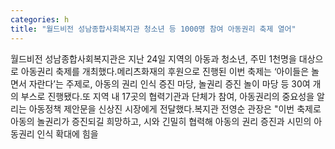 ```yaml
---
categories: h
title: "월드비전 성남종합사회복지관 청소년 등 1000명 참여 아동권리 축제 열어"
---
```

월드비전 성남종합사회복지관은 지난 24일 지역의 아동과 청소년, 주민 1천명을 대상으로 아동권리 축제를 개최했다.메리츠화재의 후원으로 진행된 이번 축제는 ‘아이들은 놀면서 자란다’는 주제로, 아동의 권리 인식 증진 마당, 놀권리 증진 놀이 마당 등 30여 개의 부스로 진행됐다.또 지역 내 17곳의 협력기관과 단체가 참여, 아동권리의 중요성을 알리는 아동정책 제안문을 신상진 시장에게 전달했다.복지관 전영순 관장은 "이번 축제로 아동의 놀권리가 증진되길 희망하고, 시와 긴밀히 협력해 아동의 권리 증진과 시민의 아동권리 인식 확대에 힘을